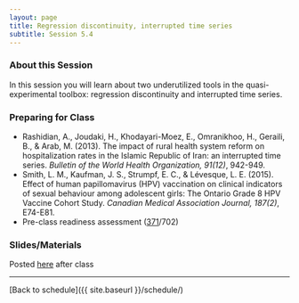 ```yaml
---
layout: page
title: Regression discontinuity, interrupted time series
subtitle: Session 5.4
---
```


### About this Session

In this session you will learn about two underutilized tools in the quasi-experimental toolbox: regression discontinuity and interrupted time series.

### Preparing for Class

* Rashidian, A., Joudaki, H., Khodayari-Moez, E., Omranikhoo, H., Geraili, B., & Arab, M. (2013). The impact of rural health system reform on hospitalization rates in the Islamic Republic of Iran: an interrupted time series. *Bulletin of the World Health Organization, 91(12)*, 942-949.
* Smith, L. M., Kaufman, J. S., Strumpf, E. C., & Lévesque, L. E. (2015). Effect of human papillomavirus (HPV) vaccination on clinical indicators of sexual behaviour among adolescent girls: The Ontario Grade 8 HPV Vaccine Cohort Study. *Canadian Medical Association Journal, 187(2)*, E74-E81.
* Pre-class readiness assessment ([371](https://sakai.duke.edu/samigo-app/servlet/Login?id=5d8e4198-261f-466b-bbd1-10314d1959aa1490718662199)/702)

### Slides/Materials

Posted [here](https://drive.google.com/drive/folders/0Bxn_jkXZ1lxuVklQakF4MjZGSDQ?usp=sharing) after class

* * *

[Back to schedule]({{ site.baseurl }}/schedule/)
